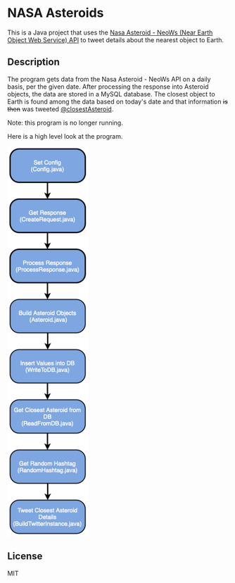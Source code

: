 # NASA Asteroids

This is a Java project that uses the [Nasa Asteroid - NeoWs (Near Earth Object Web Service) API](https://api.nasa.gov) to tweet details about the nearest object to Earth.

## Description

The program gets data from the Nasa Asteroid - NeoWs API on a daily basis, per the given date. After processing the response into Asteroid objects, the data are stored in a MySQL database. The closest object to Earth is found among the data based on today's date and that information ~~is then~~ was tweeted [@closestAsteroid](https://twitter.com/closestAsteroid).

Note: this program is no longer running.

Here is a high level look at the program.

![programFlow](https://github.com/charlesdungy/nasa-asteroids/blob/main/images/programFlow.png?raw=true)

## License
MIT